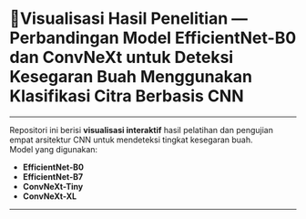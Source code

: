 # 🍊Visualisasi Hasil Penelitian — Perbandingan Model EfficientNet-B0 dan ConvNeXt untuk Deteksi Kesegaran Buah Menggunakan Klasifikasi Citra Berbasis CNN
--------------------------------------------------------------------------------------------------------------------------------------------------------------------------

Repositori ini berisi **visualisasi interaktif** hasil pelatihan dan pengujian empat arsitektur CNN untuk mendeteksi tingkat kesegaran buah.  
Model yang digunakan:

- **EfficientNet-B0**
- **EfficientNet-B7**
- **ConvNeXt-Tiny**
- **ConvNeXt-XL**

--------------------------------------------------------------------------------------------------------------------------------------------------------------------------

